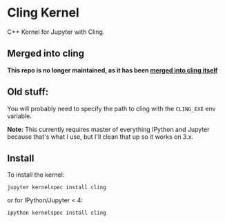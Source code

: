 # Cling Kernel

C++ Kernel for Jupyter with Cling.

## Merged into cling

**This repo is no longer maintained, as it has been [merged into cling itself](https://github.com/root-mirror/cling#jupyter)**

## Old stuff:

You will probably need to specify the path to cling with the `CLING_EXE` env variable.

**Note:** This currently requires master of everything IPython and Jupyter because that's what I use,
but I'll clean that up so it works on 3.x.

## Install

To install the kernel:

    jupyter kernelspec install cling

or for IPython/Jupyter < 4:

    ipython kernelspec install cling
